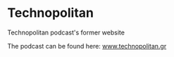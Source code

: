 # Technopolitan
Technopolitan podcast's former website

The podcast can be found here: www.technopolitan.gr
